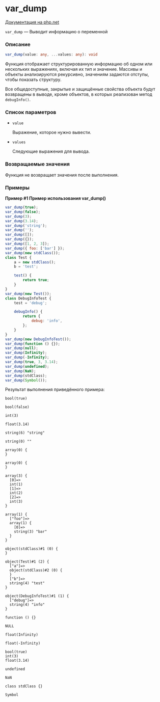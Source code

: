 # var_dump

[Документация на php.net](https://www.php.net/manual/ru/function.var-dump.php)

`var_dump` — Выводит информацию о переменной

### Описание

```ts
var_dump(value: any, ...values: any): void
```

Функция отображает структурированную информацию об одном или нескольких
выражениях, включая их тип и значение. Массивы и объекты анализируются
рекурсивно, значениям задаются отступы, чтобы показать структуру.

Все общедоступные, закрытые и защищённые свойства объекта будут возвращены в
выводе, кроме объектов, в которых реализован метод `debugInfo()`.

### Список параметров

-   `value`

    Выражение, которое нужно вывести.

-   `values`

    Следующие выражения для вывода.

### Возвращаемые значения

Функция не возвращает значения после выполнения.

### Примеры

**Пример #1 Пример использования var_dump()**

```js
var_dump(true);
var_dump(false);
var_dump(3);
var_dump(3.14);
var_dump('string');
var_dump('');
var_dump([]);
var_dump({});
var_dump([1, 2, 3]);
var_dump({ foo: ['bar'] });
var_dump(new stdClass());
class Test {
    a = new stdClass();
    b = 'test';

    test() {
        return true;
    }
}
var_dump(new Test());
class DebugInfoTest {
    test = 'debug';

    debugInfo() {
        return {
            debug: 'info',
        };
    }
}
var_dump(new DebugInfoTest());
var_dump(function () {});
var_dump(null);
var_dump(Infinity);
var_dump(-Infinity);
var_dump(true, 3, 3.14);
var_dump(undefined);
var_dump(NaN);
var_dump(stdClass);
var_dump(Symbol());
```

Результат выполнения приведённого примера:

    bool(true)

    bool(false)

    int(3)

    float(3.14)

    string(6) "string"

    string(0) ""

    array(0) {
    }

    array(0) {
    }

    array(3) {
      [0]=>
      int(1)
      [1]=>
      int(2)
      [2]=>
      int(3)
    }

    array(1) {
      ["foo"]=>
      array(1) {
    	[0]=>
    	string(3) "bar"
      }
    }

    object(stdClass)#1 (0) {
    }

    object(Test)#1 (2) {
      ["a"]=>
      object(stdClass)#2 (0) {
      }
      ["b"]=>
      string(4) "test"
    }

    object(DebugInfoTest)#1 (1) {
      ["debug"]=>
      string(4) "info"
    }

    function () {}

    NULL

    float(Infinity)

    float(-Infinity)

    bool(true)
    int(3)
    float(3.14)

    undefined

    NaN

    class stdClass {}

    Symbol
